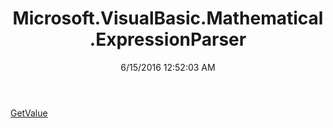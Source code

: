 ﻿---
title: Microsoft.VisualBasic.Mathematical.ExpressionParser
date: 6/15/2016 12:52:03 AM
---

[GetValue](T-Microsoft.VisualBasic.Mathematical.ExpressionParser.GetValue.html)
